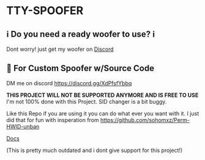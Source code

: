 # TTY-SPOOFER

## ℹ️ Do you need a ready woofer to use? ℹ️
Dont worry! just get my woofer on [Discord](https://discord.gg/XdPfsfYbbq)

## 💎 For Custom Spoofer w/Source Code
DM me on discord https://discord.gg/XdPfsfYbbq


**THIS PROJECT WILL NOT BE SUPPORTED ANYMORE AND IS FREE TO USE**
I'm not 100% done with this Project. SID changer is a bit buggy.

Like this Repo if you are using it you can do what ever you want with it. I just did that for fun with insperation from https://github.com/sohomxz/Perm-HWID-unban

[Docs](https://github.com/SkyAlumny/TTY-SPOOFER/wiki)

(This is pretty much outdated and i dont give support for this project!)

